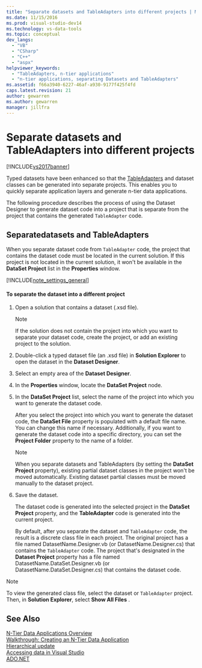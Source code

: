 ```yaml
---
title: "Separate datasets and TableAdapters into different projects | Microsoft Docs"
ms.date: 11/15/2016
ms.prod: visual-studio-dev14
ms.technology: vs-data-tools
ms.topic: conceptual
dev_langs: 
  - "VB"
  - "CSharp"
  - "C++"
  - "aspx"
helpviewer_keywords: 
  - "TableAdapters, n-tier applications"
  - "n-tier applications, separating Datasets and TableAdapters"
ms.assetid: f66a3940-6227-46af-a930-9177f425f4fd
caps.latest.revision: 21
author: gewarren
ms.author: gewarren
manager: jillfra
---
```

# Separate datasets and TableAdapters into different projects
[!INCLUDE[vs2017banner](../includes/vs2017banner.md)]

Typed datasets have been enhanced so that the [TableAdapters](http://msdn.microsoft.com/library/09416de9-134c-4dc7-8262-6c8d81e3f364) and dataset classes can be generated into separate projects. This enables you to quickly separate application layers and generate n-tier data applications.  
  
 The following procedure describes the process of using the Dataset Designer to generate dataset code into a project that is separate from the project that contains the generated `TableAdapter` code.  
  
## Separatedatasets and TableAdapters  
 When you separate dataset code from `TableAdapter` code, the project that  contains the dataset code must be located in the current solution. If this project is not located in the current solution, it won't be available in the **DataSet Project** list in the **Properties** window.  
  
 [!INCLUDE[note_settings_general](../includes/note-settings-general-md.md)]  
  
#### To separate the dataset into a different project  
  
1. Open a solution that contains a dataset (.xsd file).  
  
   > [!NOTE]
   >  If the solution does not contain the project into which you want to separate your dataset code, create the project, or add an existing project to the solution.  
  
2. Double-click a typed dataset file (an .xsd file) in **Solution Explorer** to open the dataset in the **Dataset Designer**.  
  
3. Select an empty area of the **Dataset Designer**.  
  
4. In the **Properties** window, locate the **DataSet Project** node.  
  
5. In the **DataSet Project** list, select the name of the project into which you want to generate the dataset code.  
  
    After you select the project into which you want to generate the dataset code, the **DataSet File** property is populated with a default file name. You can change this name if necessary. Additionally, if you want to generate the dataset code into a specific directory, you can set the **Project Folder** property to the name of a folder.  
  
   > [!NOTE]
   >  When you separate datasets and TableAdapters (by setting the **DataSet Project** property), existing partial dataset classes in the project won't be moved automatically. Existing dataset partial classes must be  moved manually to the dataset project.  
  
6. Save the dataset.  
  
    The dataset code is generated into the selected project  in the **DataSet Project** property, and the **TableAdapter** code is generated into the current project.  
  
   By default, after you separate the dataset and `TableAdapter` code, the result is a discrete class file in each project. The original project has a file  named DatasetName.Designer.vb (or DatasetName.Designer.cs) that contains the `TableAdapter` code. The project that's designated in the **Dataset Project** property has a file named DatasetName.DataSet.Designer.vb (or DatasetName.DataSet.Designer.cs) that contains the dataset code.  
  
> [!NOTE]
>  To view the generated class file, select the dataset or `TableAdapter` project. Then, in  **Solution Explorer**, select **Show All Files** .  
  
## See Also  
 [N-Tier Data Applications Overview](../data-tools/n-tier-data-applications-overview.md)   
 [Walkthrough: Creating an N-Tier Data Application](../data-tools/walkthrough-creating-an-n-tier-data-application.md)   
 [Hierarchical update](../data-tools/hierarchical-update.md)   
 [Accessing data in Visual Studio](../data-tools/accessing-data-in-visual-studio.md)   
 [ADO.NET](http://msdn.microsoft.com/library/5b96ed06-9759-4966-a797-a1d5f6ee50ca)
